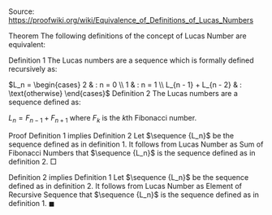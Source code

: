 # 

Source: https://proofwiki.org/wiki/Equivalence_of_Definitions_of_Lucas_Numbers



Theorem
The following definitions of the concept of Lucas Number are equivalent:

Definition 1
The Lucas numbers are a sequence which is formally defined recursively as:

$L_n = \begin{cases}
2 & : n = 0 \\
1 & : n = 1 \\
L_{n - 1} + L_{n - 2} & : \text{otherwise} \end{cases}$
Definition 2
The Lucas numbers are a sequence defined as:

$L_n = F_{n - 1} + F_{n + 1}$
where $F_k$ is the $k$th Fibonacci number.


Proof
Definition 1 implies Definition 2
Let $\sequence {L_n}$ be the sequence defined as in definition 1.
It follows from Lucas Number as Sum of Fibonacci Numbers that $\sequence {L_n}$ is the sequence defined as in definition 2.
$\Box$


Definition 2 implies Definition 1
Let $\sequence {L_n}$ be the sequence defined as in definition 2.
It follows from Lucas Number as Element of Recursive Sequence that $\sequence {L_n}$ is the sequence defined as in definition 1.
$\blacksquare$





